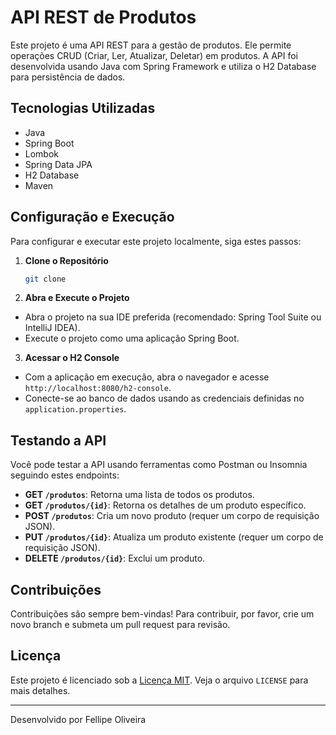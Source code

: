 # API REST de Produtos

Este projeto é uma API REST para a gestão de produtos. Ele permite operações CRUD (Criar, Ler, Atualizar, Deletar) em produtos. A API foi desenvolvida usando Java com Spring Framework e utiliza o H2 Database para persistência de dados.

## Tecnologias Utilizadas

- Java
- Spring Boot
- Lombok
- Spring Data JPA
- H2 Database
- Maven

## Configuração e Execução

Para configurar e executar este projeto localmente, siga estes passos:

1. **Clone o Repositório**

   ```bash
   git clone
    ```

2. **Abra e Execute o Projeto**
- Abra o projeto na sua IDE preferida (recomendado: Spring Tool Suite ou IntelliJ IDEA).
- Execute o projeto como uma aplicação Spring Boot.

3. **Acessar o H2 Console**
- Com a aplicação em execução, abra o navegador e acesse `http://localhost:8080/h2-console`.
- Conecte-se ao banco de dados usando as credenciais definidas no `application.properties`.

## Testando a API

Você pode testar a API usando ferramentas como Postman ou Insomnia seguindo estes endpoints:

- **GET `/produtos`**: Retorna uma lista de todos os produtos.
- **GET `/produtos/{id}`**: Retorna os detalhes de um produto específico.
- **POST `/produtos`**: Cria um novo produto (requer um corpo de requisição JSON).
- **PUT `/produtos/{id}`**: Atualiza um produto existente (requer um corpo de requisição JSON).
- **DELETE `/produtos/{id}`**: Exclui um produto.

## Contribuições

Contribuições são sempre bem-vindas! Para contribuir, por favor, crie um novo branch e submeta um pull request para revisão.

## Licença

Este projeto é licenciado sob a [Licença MIT](LICENSE). Veja o arquivo `LICENSE` para mais detalhes.

---

Desenvolvido por Fellipe Oliveira
